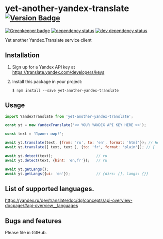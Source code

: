 # yet-another-yandex-translate <sup>[![Version Badge][2]][1]</sup>

[![Greenkeeper badge](https://badges.greenkeeper.io/norbornen/yet-another-yandex-translate.svg)](https://greenkeeper.io/)
[![dependency status][5]][6]
[![dev dependency status][7]][8]

Yet another Yandex.Translate service client

## Installation

1.  Sign up for a Yandex API key at https://translate.yandex.com/developers/keys

2.  Install this package in your project:

        $ npm install --save yet-another-yandex-translate

## Usage

```javascript
import YandexTranslate from 'yet-another-yandex-translate';

const yt = new YandexTranslate('<< YOUR YANDEX API KEY HERE >>');

const text = 'Привет мир!';

await yt.translate(text, {from: 'ru', to: 'en', format: 'html'}); // Hello world!
await yt.translate([ text, text ], {to: 'fr', format: 'plain'}); // [ 'Bonjour tout le monde!', 'Bonjour tout le monde!' ]

await yt.detect(text);                    // ru
await yt.detect(text, {hint: 'en,fr'});   // ru

await yt.getLangs();
await yt.getLangs({ui: 'en'});            // {dirs: [], langs: {}}
```

## List of supported languages.

https://yandex.ru/dev/translate/doc/dg/concepts/api-overview-docpage/#api-overview__languages

## Bugs and features

Please file in GitHub.

[1]: https://npmjs.org/package/yet-another-yandex-translate
[2]: http://versionbadg.es/norbornen/yet-another-yandex-translate.svg
[5]: https://david-dm.org/norbornen/yet-another-yandex-translate.svg
[6]: https://david-dm.org/norbornen/yet-another-yandex-translate
[7]: https://david-dm.org/norbornen/yet-another-yandex-translate/dev-status.svg
[8]: https://david-dm.org/norbornen/yet-another-yandex-translate?type=dev
